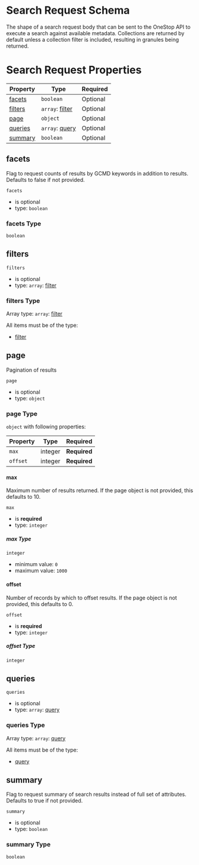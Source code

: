 
# Search Request Schema

The shape of a search request body that can be sent to the OneStop API to execute a search against available metadata. Collections are returned by default unless a collection filter is included, resulting in granules being returned.

# Search Request Properties

| Property | Type | Required |
|----------|------|----------|
| [facets](#facets) | `boolean` | Optional |
| [filters](#filters) | `array`: [filter](components/filter.md) | Optional |
| [page](#page) | `object` | Optional |
| [queries](#queries) | `array`: [query](components/query.md) | Optional |
| [summary](#summary) | `boolean` | Optional |

## facets

Flag to request counts of results by GCMD keywords in addition to results. Defaults to false if not provided.

`facets`

* is optional
* type: `boolean`

### facets Type


`boolean`




## filters


`filters`

* is optional
* type: `array`: [filter](components/filter.md)


### filters Type


Array type: `array`: [filter](components/filter.md)

All items must be of the type:

* [filter](components/filter.md)







## page

Pagination of results

`page`

* is optional
* type: `object`

### page Type


`object` with following properties:


| Property | Type | Required |
|----------|------|----------|
| `max`| integer | **Required** |
| `offset`| integer | **Required** |



#### max

Maximum number of results returned. If the page object is not provided, this defaults to 10.

`max`

* is **required**
* type: `integer`

##### max Type


`integer`

* minimum value: `0`
* maximum value: `1000`







#### offset

Number of records by which to offset results. If the page object is not provided, this defaults to 0.

`offset`

* is **required**
* type: `integer`

##### offset Type


`integer`












## queries


`queries`

* is optional
* type: `array`: [query](components/query.md)


### queries Type


Array type: `array`: [query](components/query.md)

All items must be of the type:

* [query](components/query.md)







## summary

Flag to request summary of search results instead of full set of attributes. Defaults to true if not provided.

`summary`

* is optional
* type: `boolean`

### summary Type


`boolean`



